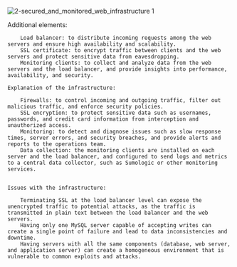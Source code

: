 ![2-secured_and_monitored_web_infrastructure 1](https://user-images.githubusercontent.com/113606328/227809658-0fbc9fd0-3cdd-4e91-99a0-4cc227fe5fdf.png)


Additional elements:

        Load balancer: to distribute incoming requests among the web servers and ensure high availability and scalability.
        SSL certificate: to encrypt traffic between clients and the web servers and protect sensitive data from eavesdropping.
        Monitoring clients: to collect and analyze data from the web servers and the load balancer, and provide insights into performance, availability, and security.
    
    Explanation of the infrastructure:

        Firewalls: to control incoming and outgoing traffic, filter out malicious traffic, and enforce security policies.
        SSL encryption: to protect sensitive data such as usernames, passwords, and credit card information from interception and unauthorized access.
        Monitoring: to detect and diagnose issues such as slow response times, server errors, and security breaches, and provide alerts and reports to the operations team.
        Data collection: the monitoring clients are installed on each server and the load balancer, and configured to send logs and metrics to a central data collector, such as Sumologic or other monitoring services.
        
        
    Issues with the infrastructure:

        Terminating SSL at the load balancer level can expose the unencrypted traffic to potential attacks, as the traffic is transmitted in plain text between the load balancer and the web servers.
        Having only one MySQL server capable of accepting writes can create a single point of failure and lead to data inconsistencies and downtime. 
        Having servers with all the same components (database, web server, and application server) can create a homogeneous environment that is vulnerable to common exploits and attacks.


